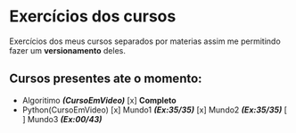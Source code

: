 # Exercícios dos cursos

Exercícios dos meus cursos separados por materias assim me permitindo fazer um **versionamento** deles.

## Cursos presentes ate o momento:

* Algoritimo __*(CursoEmVideo)*__
   [x] **Completo**
* Python(CursoEmVideo)
   [x] Mundo1 __*(Ex:35/35)*__
   [x] Mundo2 __*(Ex:35/35)*__
   [ ] Mundo3 __*(Ex:00/43)*__
